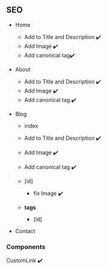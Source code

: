 ## SEO

- Home

  - Add to Title and Description :heavy_check_mark:
  - Add Image :heavy_check_mark:
  - Add canonical tag:heavy_check_mark:

- About

  - Add to Title and Description :heavy_check_mark:
  - Add Image :heavy_check_mark:
  - Add canonical tag :heavy_check_mark:

- Blog

  - index
  - Add to Title and Description :heavy_check_mark:
  - Add Image :heavy_check_mark:
  - Add canonical tag :heavy_check_mark:

  - [id]
    - fix Image :heavy_check_mark:
  - **tags**

    - [id]

- Contact

### Components

CustomLink :heavy_check_mark:
